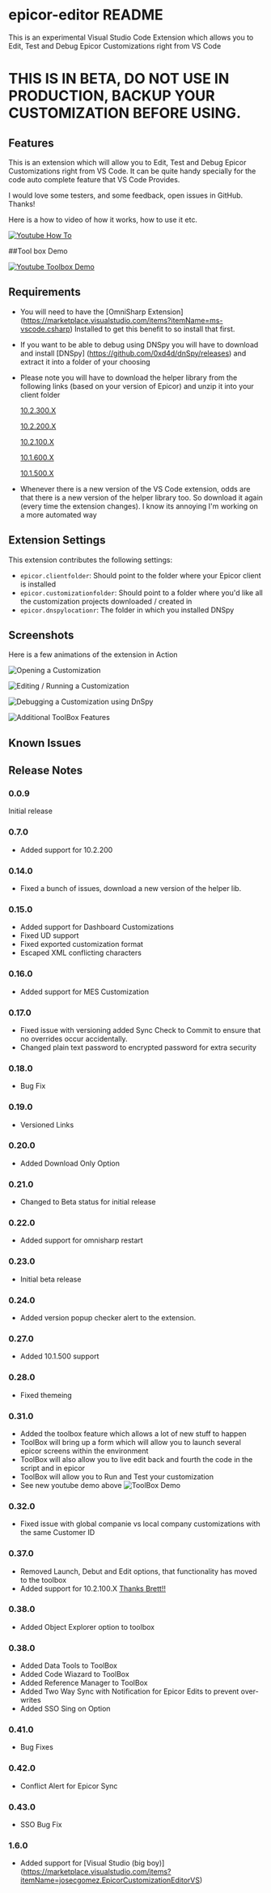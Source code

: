 # epicor-editor README

This is an experimental Visual Studio Code Extension which allows you to Edit, Test and Debug Epicor Customizations right from VS Code
# THIS IS IN BETA, DO NOT USE IN PRODUCTION, BACKUP YOUR CUSTOMIZATION BEFORE USING.


## Features

This is an extension which will allow you to Edit, Test and Debug Epicor Customizations right from VS Code. It can be quite handy specially for the code auto complete feature that VS Code Provides.

I would love some testers, and some feedback, open issues in GitHub. Thanks!

Here is a how to video of how it works, how to use it etc.

[![Youtube How To](https://img.youtube.com/vi/JTZqZcwWnv8/0.jpg)](https://youtu.be/JTZqZcwWnv8 "Visual Studio Code Epicor Customization Editor")


##Tool box Demo

[![Youtube Toolbox Demo](https://img.youtube.com/vi/lWd4L-QNZpM/0.jpg)](https://youtu.be/lWd4L-QNZpM "Visual Studio Code Customization Extension ToolBox Feature Demo")




## Requirements

* You will need to have the [OmniSharp Extension] (https://marketplace.visualstudio.com/items?itemName=ms-vscode.csharp) Installed to get this benefit to so install that first.

* If you want to be able to debug using DNSpy you will have to download and install [DNSpy] (https://github.com/0xd4d/dnSpy/releases) and extract it into a folder of your choosing

* Please note you will have to download the helper library from the following links (based on your version of Epicor) and unzip it into your client folder

    [10.2.300.X](https://josecgomez.com/files/CustomizationHelper.10.2.300.X.zip?0.41.0)

    [10.2.200.X](https://josecgomez.com/files/CustomizationHelper.10.2.200.X.zip?0.41.0)

    [10.2.100.X](https://josecgomez.com/files/CustomizationHelper.10.2.100.X.zip?0.41.0)

    [10.1.600.X](https://josecgomez.com/files/CustomizationHelper.10.1.600.X.zip?0.41.0)

    [10.1.500.X](https://josecgomez.com/files/CustomizationHelper.10.1.500.X.zip?0.41.0)

* Whenever there is a new version of the VS Code extension, odds are that there is a new version of the helper library too. So download it again (every time the extension changes). I know its annoying I'm working on a more automated way    

## Extension Settings

This extension contributes the following settings:

* `epicor.clientfolder`: Should point to the folder where your Epicor client is installed
* `epicor.customizationfolder`: Should point to a folder where you'd like all the customization projects downloaded / created in
* `epicor.dnspylocationr`: The folder in which you installed DNSpy 

## Screenshots
Here is a few animations of the extension in Action

![Opening a Customization](images/VSCodeOpen.gif)

![Editing / Running a Customization](images/VSCodeSyncTest.gif)

![Debugging a Customization using DnSpy](images/VSCodeDebug.gif)

![Additional ToolBox Features](images/HammerDrop.gif)


## Known Issues



## Release Notes

### 0.0.9

Initial release 

### 0.7.0
* Added support for 10.2.200

### 0.14.0
* Fixed a bunch of issues, download a new version of the helper lib.

### 0.15.0
* Added support for Dashboard Customizations
* Fixed UD support
* Fixed exported customization format
* Escaped XML conflicting characters

### 0.16.0
* Added support for MES Customization

### 0.17.0
* Fixed issue with versioning added Sync Check to Commit to ensure that no overrides occur accidentally.
* Changed plain text password to encrypted password for extra security

### 0.18.0
* Bug Fix

### 0.19.0
* Versioned Links

### 0.20.0
* Added Download Only Option

### 0.21.0
* Changed to Beta status for initial release

### 0.22.0
* Added support for omnisharp restart

### 0.23.0
* Initial beta release

### 0.24.0
* Added version popup checker alert to the extension.

### 0.27.0
* Added 10.1.500 support

### 0.28.0
* Fixed themeing

### 0.31.0
* Added the toolbox feature which allows a lot of new stuff to happen
* ToolBox will bring up a form which will allow you to launch several epicor screens within the environment
* ToolBox will also allow you to live edit back and fourth the code in the script and in epicor
* ToolBox will allow you to Run and Test your customization
* See new youtube demo above
![ToolBox Demo](images/ToolBoxDemo.gif)

### 0.32.0
* Fixed issue with global companie vs local company customizations with the same Customer ID

### 0.37.0
* Removed Launch, Debut and Edit options, that functionality has moved to the toolbox
* Added support for 10.2.100.X [Thanks Brett!!](https://github.com/bmanners)

### 0.38.0
* Added Object Explorer option to toolbox


### 0.38.0
* Added Data Tools to ToolBox
* Added Code Wiazard to ToolBox
* Added Reference Manager to ToolBox
* Added Two Way Sync with Notification for Epicor Edits to prevent over-writes
* Added SSO Sing on Option

### 0.41.0
* Bug Fixes

### 0.42.0
* Conflict Alert for Epicor Sync

### 0.43.0
* SSO Bug Fix

### 1.6.0
* Added support for [Visual Studio (big boy)] (https://marketplace.visualstudio.com/items?itemName=josecgomez.EpicorCustomizationEditorVS)

